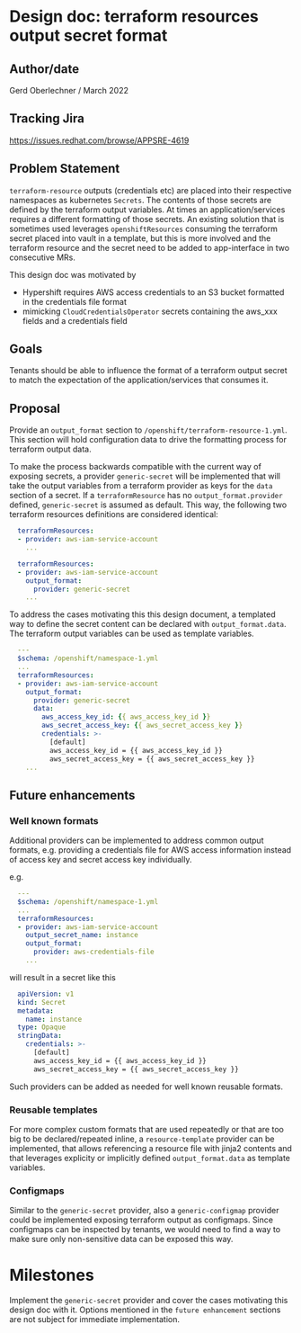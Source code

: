 # Design doc: terraform resources output secret format

## Author/date

Gerd Oberlechner / March 2022

## Tracking Jira
https://issues.redhat.com/browse/APPSRE-4619

## Problem Statement
`terraform-resource` outputs (credentials etc) are placed into their respective
namespaces as kubernetes `Secrets`. The contents of those secrets are defined
by the terraform output variables. At times an application/services requires
a different formatting of those secrets. An existing solution that is sometimes used
leverages `openshiftResources` consuming the terraform secret placed into vault
in a template, but this is more involved and the terraform resource and
the secret need to be added to app-interface in two consecutive MRs.

This design doc was motivated by
* Hypershift requires AWS access credentials to an S3 bucket formatted in the credentials file format
* mimicking `CloudCredentialsOperator` secrets containing the aws_xxx fields and a credentials field

## Goals
Tenants should be able to influence the format of a terraform output secret to match the expectation of the application/services that consumes it.

## Proposal

Provide an `output_format` section to `/openshift/terraform-resource-1.yml`. This section will hold configuration data to drive the formatting process for terraform output data.

To make the process backwards compatible with the current way of exposing secrets, a provider `generic-secret` will be implemented that will take the output variables from a terraform provider as keys for the `data` section of a secret. If a `terraformResource` has no `output_format.provider` defined, `generic-secret` is assumed as default. This way, the following two terraform resources definitions are considered identical:

```yaml
  terraformResources:
  - provider: aws-iam-service-account
    ...
```

```yaml
  terraformResources:
  - provider: aws-iam-service-account
    output_format:
      provider: generic-secret
    ...
```

To address the cases motivating this this design document, a templated way to define the secret content can be declared with `output_format.data`. The terraform output variables can be used as template variables.

```yaml
  ---
  $schema: /openshift/namespace-1.yml
  ...
  terraformResources:
  - provider: aws-iam-service-account
    output_format:
      provider: generic-secret
      data:
        aws_access_key_id: {{ aws_access_key_id }}
        aws_secret_access_key: {{ aws_secret_access_key }}
        credentials: >-
          [default]
          aws_access_key_id = {{ aws_access_key_id }}
          aws_secret_access_key = {{ aws_secret_access_key }}
    ...
```

## Future enhancements

### Well known formats

Additional providers can be implemented to address common output formats, e.g. providing a credentials file for AWS access information instead of access key and secret access key individually.

e.g.

```yaml
  ---
  $schema: /openshift/namespace-1.yml
  ...
  terraformResources:
  - provider: aws-iam-service-account
    output_secret_name: instance
    output_format:
      provider: aws-credentials-file
    ...
```

will result in a secret like this

```yaml
  apiVersion: v1
  kind: Secret
  metadata:
    name: instance
  type: Opaque
  stringData:
    credentials: >-
      [default]
      aws_access_key_id = {{ aws_access_key_id }}
      aws_secret_access_key = {{ aws_secret_access_key }}
```

Such providers can be added as needed for well known reusable formats.

### Reusable templates

For more complex custom formats that are used repeatedly or that are too big to be declared/repeated inline, a `resource-template` provider can be implemented, that allows referencing a resource file with jinja2 contents and that leverages explicity or implicitly defined `output_format.data` as template variables.

### Configmaps

Similar to the `generic-secret` provider, also a `generic-configmap` provider could be implemented exposing terraform output as configmaps. Since configmaps can be inspected by tenants, we would need to find a way to make sure only non-sensitive data can be exposed this way.

# Milestones
Implement the `generic-secret` provider and cover the cases motivating this design doc with it. Options mentioned in the `future enhancement` sections are not subject for immediate implementation.

